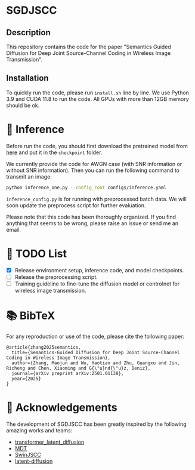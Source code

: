 # SGDJSCC
## Description
This repository contains the code for the paper "Semantics Guided Diffusion for Deep Joint Source-Channel Coding in Wireless Image Transmission". 
## Installation
To quickly run the code, please run ```install.sh``` line by line. 
We use Python 3.9 and CUDA 11.8 to run the code. All GPUs with more than 12GB memory should be ok. 
# 🔮 Inference
Before run the code, you should first download the pretrained model from <a href="https://huggingface.co/murjun/SGDJSCC/tree/main">here</a> and put it in the ```checkpoint``` folder. 

We currently provide the code for AWGN case (with SNR information or without SNR information). 
Then you can run the following command to transmit an image:
```bash
python inference_one.py --config_root configs/inference.yaml
```

```inference_config.py``` is for running with preprocessed batch data. We will soon update the preprocess script for further evaluation. 

Please note that this code has been thoroughly organized. If you find anything that seems to be wrong, please raise an issue or send me an email.
# 📝 TODO List
- [x] Release environment setup, inference code, and model checkpoints.
- [ ] Release the preprocessing script.
- [ ] Training guideline to fine-tune the diffusion model or controlnet for wireless image transmission.

# 📚 BibTeX
For any reproduction or use of the code, please cite the following paper:
```
@article{zhang2025semantics,
  title={Semantics-Guided Diffusion for Deep Joint Source-Channel Coding in Wireless Image Transmission},
  author={Zhang, Maojun and Wu, Haotian and Zhu, Guangxu and Jin, Richeng and Chen, Xiaoming and G{\"u}nd{\"u}z, Deniz},
  journal={arXiv preprint arXiv:2501.01138},
  year={2025}
}
```

# 🙏 Acknowledgements
The development of SGDJSCC has been greatly inspired by the following amazing works and teams:
- [transformer_latent_diffusion](https://github.com/apapiu/transformer_latent_diffusion)
- [MDT](https://github.com/sail-sg/MDT)
- [SwinJSCC](https://github.com/semcomm/SwinJSCC)
- [latent-diffusion](https://github.com/CompVis/latent-diffusion)